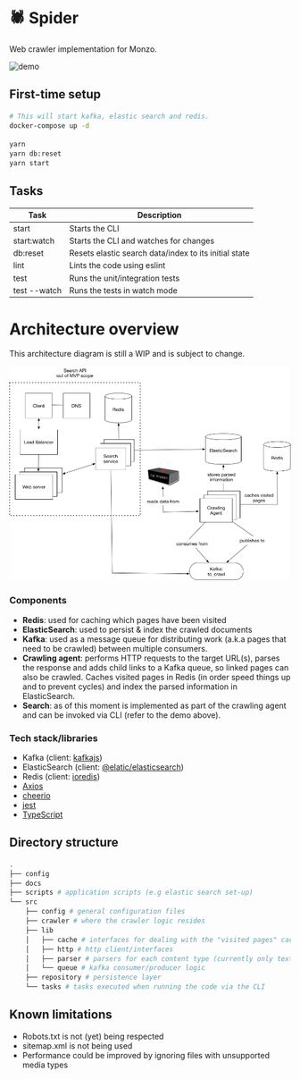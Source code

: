 # 🕷️  Spider

Web crawler implementation for Monzo.

![demo](https://user-images.githubusercontent.com/2975955/67439662-cc4b0180-f5ee-11e9-9298-7d803c7ca305.gif)

## First-time setup

```sh
# This will start kafka, elastic search and redis.
docker-compose up -d

yarn
yarn db:reset
yarn start
```

## Tasks

| Task         | Description                               |
|--------------|-------------------------------------------|
| start        | Starts the CLI                            |
| start:watch  | Starts the CLI and watches for changes    |
| db:reset     | Resets elastic search data/index to its initial state |
| lint         | Lints the code using eslint               |
| test         | Runs the unit/integration tests           |
| test --watch | Runs the tests in watch mode              |

# Architecture overview

This architecture diagram is still a WIP and is subject to change.

![architecture](./docs/architecture_v1.png)

### Components

  - **Redis**: used for caching which pages have been visited
  - **ElasticSearch**: used to persist & index the crawled documents
  - **Kafka**: used as a message queue for distributing work (a.k.a pages that need to be crawled) between multiple consumers.
  - **Crawling agent**: performs HTTP requests to the target URL(s), parses the response and adds child links to a Kafka queue, so linked pages
  can also be crawled. Caches visited pages in Redis (in order speed things up and to prevent cycles) and index the parsed information in ElasticSearch.
  - **Search**: as of this moment is implemented as part of the crawling agent and can be invoked via CLI (refer to the demo above).

### Tech stack/libraries

- Kafka (client: [kafkajs](https://github.com/tulios/kafkajs))
- ElasticSearch (client: [@elatic/elasticsearch](https://github.com/elastic/elasticsearch-js))
- Redis (client: [ioredis](https://github.com/luin/ioredis/))
- [Axios](https://github.com/axios/axios)
- [cheerio](https://github.com/cheeriojs/cheerio)
- [jest](https://github.com/facebook/jest)
- [TypeScript](https://www.typescriptlang.org)


## Directory structure

```sh
.
├── config
├── docs
├── scripts # application scripts (e.g elastic search set-up)
└── src
    ├── config # general configuration files
    ├── crawler # where the crawler logic resides
    ├── lib
    │   ├── cache # interfaces for dealing with the "visited pages" cache
    │   ├── http # http client/interfaces
    │   ├── parser # parsers for each content type (currently only text/html) is supported
    │   └── queue # kafka consumer/producer logic
    ├── repository # persistence layer
    └── tasks # tasks executed when running the code via the CLI
```

## Known limitations

- Robots.txt is not (yet) being respected
- sitemap.xml is not being used
- Performance could be improved by ignoring files with unsupported media types
